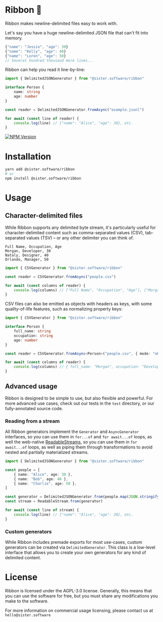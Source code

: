 # Ribbon 🎀

Ribbon makes newline-delimited files easy to work with.

Let's say you have a huge newline-delimited JSON file that can't fit into memory.

```js
{"name": "Jessie", "age": 30}
{"name": "Kelly", "age": 40}
{"name": "Loren", "age": 50}
// Several hundred thousand more lines...
```

Ribbon can help you read it line-by-line:

```ts
import { DelimitedJSONGenerator } from "@sister.software/ribbon"

interface Person {
	name: string
	age: number
}

const reader = DelimitedJSONGenerator.fromAsync("example.jsonl")

for await (const line of reader) {
	console.log(line) // {"name": "Alice", "age": 30}, etc.
}
```

[![NPM Version](https://img.shields.io/npm/v/%40sister.software%2Fribbon)](https://www.npmjs.com/package/@sister.software/ribbon)

# Installation

```bash
yarn add @sister.software/ribbon
# or
npm install @sister.software/ribbon
```

# Usage

## Character-delimited files

While Ribbon supports any delimited byte stream, it's particularly useful for character-delimited content such as comma-separated values (CSV), tab-separated values (TSV) – or any other delimiter you can think of.

```csv
Full Name, Occupation, Age
Morgan, Developer, 30
Nataly, Designer, 40
Orlando, Manager, 50
```

```ts
import { CSVGenerator } from "@sister.software/ribbon"

const reader = CSVGenerator.fromAsync("people.csv")

for await (const columns of reader) {
	console.log(columns) // ["Full Name", "Occupation", "Age"], ["Morgan", "Developer", 30], etc.
}
```

CSV files can also be emitted as objects with headers as keys, with some quality-of-life features, such as normalizing property keys:

```ts
import { CSVGenerator } from "@sister.software/ribbon"

interface Person {
	full_name: string
	occupation: string
	age: number
}

const reader = CSVGenerator.fromAsync<Person>("people.csv", { mode: "object" })

for await (const columns of reader) {
	console.log(columns) // { full_name: "Morgan", occupation: "Developer", age: 30 }, etc.
}
```

## Advanced usage

Ribbon is designed to be simple to use, but also flexible and powerful.
For more advanced use cases, check out our tests in the `test` directory, or our fully-annotated source code.

### Reading from a stream

All Ribbon generators implement the `Generator` and `AsyncGenerator` interfaces, so you can use them in `for...of` and `for await...of` loops, as well the web-native [ReadableStreams](https://developer.mozilla.org/en-US/docs/Web/API/ReadableStream), so you can use them in `for await...of` loops, as well as piping them through transformations to avoid nested and partially materialized streams.

```ts
import { DelimitedJSONGenerator } from "@sister.software/ribbon"

const people = [
	{ name: "Alice", age: 30 },
	{ name: "Bob", age: 40 },
	{ name: "Charlie", age: 50 },
]

const generator = DelimitedJSONGenerator.from(people.map(JSON.stringify).join("\n"))
const stream = ReadableStream.from(generator)

for await (const line of stream) {
	console.log(line) // {"name": "Alice", "age": 30}, etc.
}
```

### Custom generators

While Ribbon includes premade exports for most use-cases, custom generators can be created via `DelimitedGenerator`. This class is a low-level interface that allows you to create your own generators for any kind of delimited content.

# License

Ribbon is licensed under the AGPL-3.0 license. Generally,
this means that you can use the software for free, but you must share
any modifications you make to the software.

For more information on commercial usage licensing, please contact us at
`hello@sister.software`
